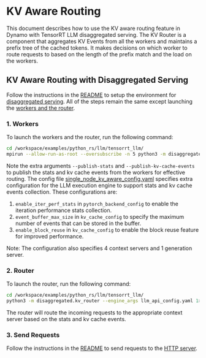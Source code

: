 <!--
SPDX-FileCopyrightText: Copyright (c) 2025 NVIDIA CORPORATION & AFFILIATES. All rights reserved.
SPDX-License-Identifier: Apache-2.0

Licensed under the Apache License, Version 2.0 (the "License");
you may not use this file except in compliance with the License.
You may obtain a copy of the License at

http://www.apache.org/licenses/LICENSE-2.0

Unless required by applicable law or agreed to in writing, software
distributed under the License is distributed on an "AS IS" BASIS,
WITHOUT WARRANTIES OR CONDITIONS OF ANY KIND, either express or implied.
See the License for the specific language governing permissions and
limitations under the License.
-->

# KV Aware Routing

This document describes how to use the KV aware routing feature in Dynamo with TensorRT LLM disaggregated serving.
The KV Router is a component that aggregates KV Events from all the workers and maintains a prefix tree of the cached tokens. It makes decisions on which worker to route requests to based on the length of the prefix match and the load on the workers.

## KV Aware Routing with Disaggregated Serving

Follow the instructions in the [README](../README.md) to setup the environment for [disaggregated serving](../README.md#disaggregated-deployment).
All of the steps remain the same except launching the [workers and the router](../README.md#workers).

### 1. Workers

To launch the workers and the router, run the following command:

```bash
cd /workspace/examples/python_rs/llm/tensorrt_llm/
mpirun --allow-run-as-root --oversubscribe -n 5 python3 -m disaggregated.worker --publish-stats --publish-kv-cache-events --engine_args llm_api_config.yaml -c disaggregated/llmapi_disaggregated_configs/single_node_kv_aware_config.yaml 1>disagg_workers.log 2>&1 &
```

Note the extra arguments `--publish-stats` and `--publish-kv-cache-events` to publish the stats and kv cache events from the workers for effective routing.
The config file [single_node_kv_aware_config.yaml](disaggregated/llmapi_disaggregated_configs/single_node_kv_aware_config.yaml) specifies extra configuration for the LLM execution engine to support stats and kv cache events collection. These configurations are:
1. `enable_iter_perf_stats` in `pytorch_backend_config` to enable the iteration performance stats collection.
2. `event_buffer_max_size` in `kv_cache_config` to specify the maximum number of events that can be stored in the buffer.
3. `enable_block_reuse` in `kv_cache_config` to enable the block reuse feature for improved performance.

Note: The configuration also specifies 4 context servers and 1 generation server.

### 2. Router

To launch the router, run the following command:

```bash
cd /workspace/examples/python_rs/llm/tensorrt_llm/
python3 -m disaggregated.kv_router --engine_args llm_api_config.yaml 1>kv_router.log 2>&1 &
```

The router will route the incoming requests to the appropriate context server based on the stats and kv cache events.

### 3. Send Requests

Follow the instructions in the [README](../README.md#send-requests) to send requests to the [HTTP server](../README.md#http-server).

